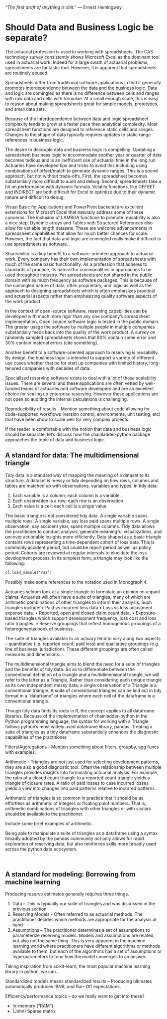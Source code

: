 *“The first draft of anything is shit.”*
― Ernest Hemingway

# Should Data and Business Logic be separate?
The actuarial profession is used to working with spreadsheets. The CAS technology survey consistently shows Microsoft Excel as the dominant tool used in actuarial work. Indeed for a large swath of actuarial problems, spreadsheets are fantastic tool.  However, it is apparent that spreadsheets are routinely abused.

Spreadsheets differ from traditional software applications in that it generally promotes interdependence between the data and the business logic. Data and logic are comingled as there is no difference between cells and ranges with raw data and cells with formulae.  At a small enough scale, this is easy to reason about making spreadsheets great for simple models, prototypes, and small data sets.

Because of the interdependence between data and logic spreadsheet complexity tends to grow at a faster pace than analytical complexity. Most spreadsheet functions are designed to reference static cells and ranges.  Changes to the shape of data typically requires updates to static range references in business logic.

The desire to decouple data and business logic is compelling. Updating a spreadsheet business logic to accommodate another year or quarter of data becomes tedious and is an inefficient use of actuarial time in the long run.  Actuaries have developed tips and tricks to avoid this including using combinations of offset/match to generate dynamic ranges. This is a sound approach, but not without trade-offs.  First, the spreadsheet becomes substantially more difficult to audit and debug. Second, spreadsheets take a hit on performance with dynamic formula. Volatile functions, like OFFSET and INDIRECT are both difficult for Excel to optimize due to their dynamic nature and difficult to debug.

Visual Basic for Applications and PowerPivot backend are excellent extensions for Microsoft Excel that naturally address some of these concerns. The inclusion of LAMBDA functions to promote reusability is also a nice step. Dynamic arrays and Tables with Structured References also allow for variable length datasets. These are welcome advancements in spreadsheet capabilities that allow for much better chances for scale.  However, the fact that data and logic are comingled really make it difficult to use spreadsheets as software.

Shareability is a key benefit to a software-oriented approach to actuarial work. Every company has their own implementation of spreadsheets with much of the same basic functionality. As a profession that adheres to standards of practice, its natural for commonalities in approaches to be used throughout industry. Yet spreadsheets are not shared in the public domain with as much frequency as software packages.  This is because of the comingled nature of data, often proprietary, and logic as well as the approach to designing spreadsheets which is often emphasizes practical and actuarial aspects rather than emphasizing quality software aspects of the work product.  

In the context of open-source software, reserving capabilities can be developed with much more rigor than any one company’s spreadsheet implementation. Open-source software logic is tested in the public domain. The greater usage the software by multiple people in multiple companies substantially feeds back into the quality of the work product. A survey on randomly sampled spreadsheets  shows that 80% contain some error and 30% contain material errors (cite something).

Another benefit to a software-oriented approach to reserving is reusability. By design, the business logic is intended to support a variety of different use cases whether that be for start up companies with limited history, long-tenured companies with decades of data.

Specialized reserving software exists to deal with a lot of these scalability issues. There are several and these applications are often vetted by well-funded teams of actuaries and software developers and are an excellent choice for scaling up enterprise reserving.  However these applications are not open so auditing the internal calculations is challenging.

Reproducibility of results - Mention something about code allowing for code-supported workflows (version control, environments, unit testing, etc) that have been show to scale well for very complex projects.

If the reader is comfortable with the notion that data and business logic should be separate, let’s discuss how the chainladder-python package approaches the topic of data and business logic.

## A standard for data: The multidimensional triangle
Tidy data is a standard way of mapping the meaning of a dataset to its structure. A dataset is messy or tidy depending on how rows, columns and tables are matched up with observations, variables and types. In tidy data:
1.	Each variable is a column; each column is a variable.
2.	Each observation is a row; each row is an observation.
3.	Each value is a cell; each cell is a single value.

The basic triangle is not considered tidy data. A single variable spans multiple rows. A single variable, say loss paid spans multiple rows. A single observation, say accident year, spans multiple columns. Tidy data allows the practitioner to conduct analysis, generate meaningful visualizations, and uncover actionable insights more efficiently.
Data shaped as a basic triangle contains rows representing a time-dependent cohort of loss data. This is commonly accident period, but could be report period as well as policy period. Cohorts are reviewed at regular intervals to elucidate the loss development process. In its simplest form, a triangle may look like the following:
```python
cl.load_sample(‘raa’)
```
Possibly make some references to the notation used in Monograph 4.

Actuaries seldom look at a single triangle to formulate an opinion on unpaid claims. Actuaries will often have a suite of triangles, many of which are arithmetic combinations of other triangles to inform their analysis.  Such triangles include:
•	Paid vs incurred loss data
•	Loss vs loss adjustment expense data.
•	Reported, open and closed claim count data.
•	Exposure-based triangles which support development frequency, loss cost and loss ratio triangles.
•	Reserve groupings that reflect homogenous groupings of a heterogeneous book of business.

The suite of triangles available to an actuary tend to vary along two aspects – quantitative (i.e. reported count, paid loss) and qualitative groupings (e.g. line of business, jurisdiction). These different groupings are often called measures and dimensions.

The multidimensional triangle aims to blend the need for a suite of triangles and the benefits of tidy data.  So as to differentiate between the conventional definition of a triangle and a multidimensional triangle, we will refer to the latter as a Triangle. Rather than considering each unique triangle as its own independent messy data, a single observation of a Triangle is a conventional triangle. A suite of conventional triangles can be laid out in tidy format in a “dataframe” of triangles where each cell of the dataframe is a conventional triangle.

Though tidy data finds its roots in R, the concept applies to all dataframe libraries. Because of the implementation of chainladder-python in the Python programming language, the syntax for working with a Triangle follows python’s most widely used dataframe library, pandas. Treating a suite of triangles as a tidy dataframe substantially enhances the diagnostic capabilities of the practitioner.

Filters/Aggregations - Mention something about filters, groupby, agg funcs with examples.

Arithmetic - Triangles are not just used for selecting development patterns, they are also a good diagnostic tool. Often the relationship between multiple triangles provides insights into formulating actuarial analysis. For example, the ratio of a closed count triangle to a reported count triangle yields a triangle of closure rates. A ratio of paid losses to case incurred losses yields a view into changes into paid patterns relative to incurred patterns. 

Arithmetic of triangles is so common in practice that it should be as effortless as arithmetic of integers or floating point numbers. That is, arithmetic combinations of triangles with other triangles or with scalars should be available to the practitioner.

Include some brief examples of arithmetic.

Being able to manipulate a suite of triangles as a dataframe using a syntax broadly adopted by the pandas community not only allows for rapid exploration of reserving data, but also reinforces skills more broadly used across the python data ecosystem.

 


## A standard for modeling: Borrowing from machine learning 
Producing reserve estimates generally requires three things. 
1.	Data – This is typically our suite of triangles and was discussed in the previous section
2.	Reserving Models  - Often referred to as actuarial methods. The practitioner decides which methods are appropriate for the analysis at hand
3.	Assumptions – The practitioner determines a set of assumptions to parameterize reserving models.
Models and assumptions are related, but also not the same thing. This is very apparent in the machine learning world where practitioners have different algorithms or methods available to them, but each of the algorithms has a set of assumptions or hyperparameters to tune how the model converges to an answer. 

Taking inspiration from scikit-learn, the most popular machine learning library in python, we can...

Standardized models means standardized results – Producing ultimates automatically produces IBNR, and Run-Off expectations.


Efficiency/performance topics – do we really want to get into these?
*	In-memory (“RAM”)
*	(John) Sparse matrix





